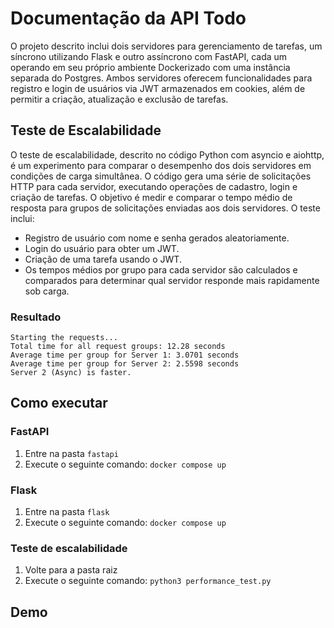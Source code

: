 # Documentação da API Todo

O projeto descrito inclui dois servidores para gerenciamento de tarefas, um síncrono utilizando Flask e outro assíncrono com FastAPI, cada um operando em seu próprio ambiente Dockerizado com uma instância separada do Postgres. Ambos servidores oferecem funcionalidades para registro e login de usuários via JWT armazenados em cookies, além de permitir a criação, atualização e exclusão de tarefas.

## Teste de Escalabilidade

O teste de escalabilidade, descrito no código Python com asyncio e aiohttp, é um experimento para comparar o desempenho dos dois servidores em condições de carga simultânea. O código gera uma série de solicitações HTTP para cada servidor, executando operações de cadastro, login e criação de tarefas. O objetivo é medir e comparar o tempo médio de resposta para grupos de solicitações enviadas aos dois servidores. O teste inclui:

- Registro de usuário com nome e senha gerados aleatoriamente.
- Login do usuário para obter um JWT.
- Criação de uma tarefa usando o JWT.
- Os tempos médios por grupo para cada servidor são calculados e comparados para determinar qual servidor responde mais rapidamente sob carga.
  
### Resultado

```
Starting the requests...
Total time for all request groups: 12.28 seconds
Average time per group for Server 1: 3.0701 seconds
Average time per group for Server 2: 2.5598 seconds
Server 2 (Async) is faster.
```

## Como executar

### FastAPI

1. Entre na pasta `fastapi`
2. Execute o seguinte comando: `docker compose up`
   
### Flask

1. Entre na pasta `flask`
2. Execute o seguinte comando: `docker compose up`

### Teste de escalabilidade

1. Volte para a pasta raiz
2. Execute o seguinte comando: `python3 performance_test.py`

## Demo